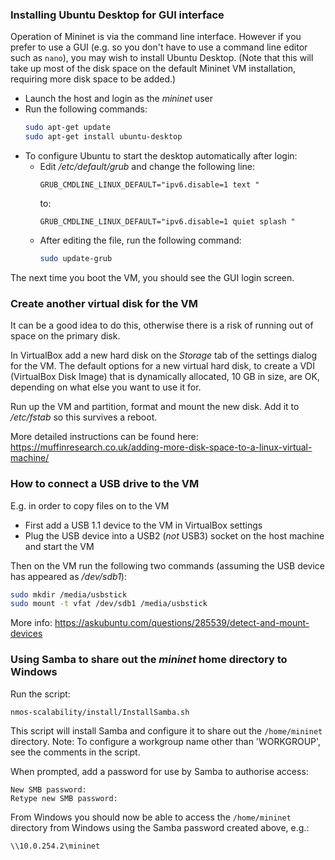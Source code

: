 ### Installing Ubuntu Desktop for GUI interface

Operation of Mininet is via the command line interface.
However if you prefer to use a GUI (e.g. so you don't have to use a command line editor such as `nano`), you may wish to install Ubuntu Desktop.
(Note that this will take up most of the disk space on the default Mininet VM installation, requiring more disk space to be added.)

- Launch the host and login as the *mininet* user
- Run the following commands:  
  ```bash
  sudo apt-get update
  sudo apt-get install ubuntu-desktop
  ```
- To configure Ubuntu to start the desktop automatically after login:
  - Edit */etc/default/grub* and change the following line:  
    ```
    GRUB_CMDLINE_LINUX_DEFAULT="ipv6.disable=1 text "
    ```
    to:  
    ```
    GRUB_CMDLINE_LINUX_DEFAULT="ipv6.disable=1 quiet splash "
    ```
  - After editing the file, run the following command:  
    ```bash
    sudo update-grub
    ```

The next time you boot the VM, you should see the GUI login screen.

### Create another virtual disk for the VM

It can be a good idea to do this, otherwise there is a risk of running out of space on the primary disk.

In VirtualBox add a new hard disk on the *Storage* tab of the settings dialog for the VM.
The default options for a new virtual hard disk, to create a VDI (VirtualBox Disk Image) that is dynamically allocated, 10 GB in size, are OK, depending on what else you want to use it for.

Run up the VM and partition, format and mount the new disk. Add it to */etc/fstab* so this survives a reboot.

More detailed instructions can be found here: https://muffinresearch.co.uk/adding-more-disk-space-to-a-linux-virtual-machine/

### How to connect a USB drive to the VM

E.g. in order to copy files on to the VM

- First add a USB 1.1 device to the VM in VirtualBox settings
- Plug the USB device into a USB2 (*not* USB3) socket on the host machine and start the VM

Then on the VM run the following two commands (assuming the USB device has appeared as */dev/sdb1*):

```bash
sudo mkdir /media/usbstick
sudo mount -t vfat /dev/sdb1 /media/usbstick
```

More info: https://askubuntu.com/questions/285539/detect-and-mount-devices

### Using Samba to share out the *mininet* home directory to Windows

Run the script:
```bash
nmos-scalability/install/InstallSamba.sh
```

This script will install Samba and configure it to share out the `/home/mininet` directory.
Note: To configure a workgroup name other than 'WORKGROUP', see the comments in the script.

When prompted, add a password for use by Samba to authorise access:
```
New SMB password:
Retype new SMB password:
```

From Windows you should now be able to access the `/home/mininet` directory from Windows using the Samba password created above, e.g.:
```
\\10.0.254.2\mininet
```
